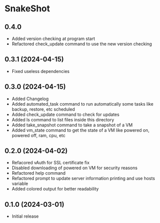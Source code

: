 # SnakeShot

## 0.4.0
- Added version checking at program start
- Refactored check_update command to use the new version checking

## 0.3.1 (2024-04-15)
- Fixed useless dependencies

## 0.3.0 (2024-04-15)
- Added Changelog
- Added automated_task command to run automatically some tasks like backup, restore, etc scheduled
- Added check_update command to check for updates
- Added ls command to list files inside this directory
- Added take_snapshot command to take a snapshot of a VM
- Added vm_state command to get the state of a VM like powered on, powered off, ram, cpu, etc

## 0.2.0 (2024-04-02)
- Refacored vAuth for SSL certificate fix
- Disabled downloading of powered on VM for security reasons
- Refactored help command
- Refactored prompt to update server information printing and use hosts variable
- Added colored output for better readability

## 0.1.0 (2024-03-01)
- Initial release